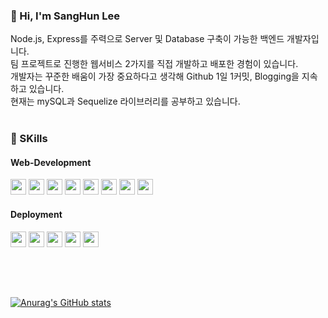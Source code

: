 ### 👋 Hi, I'm SangHun Lee 
Node.js, Express를 주력으로 Server 및 Database 구축이 가능한 백엔드 개발자입니다.<br>
팀 프로젝트로 진행한 웹서비스 2가지를 직접 개발하고 배포한 경험이 있습니다.<br>
개발자는 꾸준한 배움이 가장 중요하다고 생각해 Github 1일 1커밋, Blogging을 지속하고 있습니다.<br>
현재는 mySQL과 Sequelize 라이브러리를 공부하고 있습니다.<br><br>


### 📰 SKills
#### Web-Development
<img width="max-content" height="25px" src="https://img.shields.io/badge/HTML-E34F26?style=for-the-badge&logo=html5&logoColor=white"> <img width="max-content" height="25px" src="https://img.shields.io/badge/CSS-1572B6?style=for-the-badge&logo=css3&logoColor=white"> <img width="max-content" height="25px" src="https://img.shields.io/badge/Javascript-F7DF1E?style=for-the-badge&logo=javascript&logoColor=black"> <img width="max-content" height="25px" src="https://img.shields.io/badge/React-61DAFB?style=for-the-badge&logo=react&logoColor=black"> <img width="max-content" height="25px" src="https://img.shields.io/badge/Node.js-339933?style=for-the-badge&logo=Node.js&logoColor=white"> <img width="max-content" height="25px" src="https://img.shields.io/badge/Express-000000?style=for-the-badge&logo=Express&logoColor=white"> <img width="max-content" height="25px" src="https://img.shields.io/badge/MongoDB-47A248?style=for-the-badge&logo=MongoDB&logoColor=white"> <img width="max-content" height="25px" src="https://img.shields.io/badge/MySQL-4479A1?style=for-the-badge&logo=MySQL&logoColor=white">

#### Deployment
<img width="max-content" height="25px" src="https://img.shields.io/badge/AWS S3-53a32a?style=for-the-badge&logo=Amazon S3&logoColor=white"> <img width="max-content" height="25px" src="https://img.shields.io/badge/AWS CloudFront-8650eb?style=for-the-badge&logo=Amazon AWS&logoColor=white"> <img width="max-content" height="25px" src="https://img.shields.io/badge/AWS Route53-8650eb?style=for-the-badge&logo=Amazon AWS&logoColor=white"> <img width="max-content" height="25px" src="https://img.shields.io/badge/AWS EC2-FF9900?style=for-the-badge&logo=Amazon AWS&logoColor=white"> <img width="max-content" height="25px" src="https://img.shields.io/badge/AWS ELB-FF9900?style=for-the-badge&logo=Amazon AWS&logoColor=white">
<br><br>

##
<br>

[![Anurag's GitHub stats](https://github-readme-stats.vercel.app/api?username=tkdgns25300)](https://github.com/anuraghazra/github-readme-stats)

<!--
**tkdgns25300/tkdgns25300** is a ✨ _special_ ✨ repository because its `README.md` (this file) appears on your GitHub profile.

Here are some ideas to get you started:

- 🔭 I’m currently working on ...
- 🌱 I’m currently learning ...
- 👯 I’m looking to collaborate on ...
- 🤔 I’m looking for help with ...
- 💬 Ask me about ...
- 📫 How to reach me: ...
- 😄 Pronouns: ...
- ⚡ Fun fact: ...
-->
